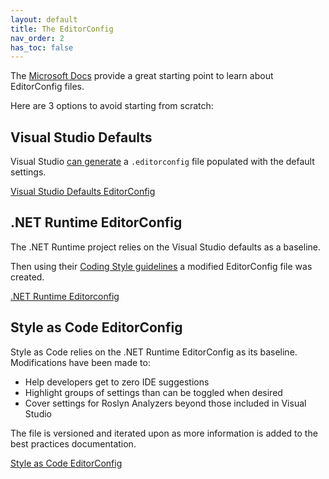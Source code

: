 ```yaml
---
layout: default
title: The EditorConfig
nav_order: 2
has_toc: false
---
```


The [Microsoft Docs](https://docs.microsoft.com/visualstudio/ide/create-portable-custom-editor-options) provide a great starting point to learn about EditorConfig files.

Here are 3 options to avoid starting from scratch:

## Visual Studio Defaults

Visual Studio [can generate](https://docs.microsoft.com/visualstudio/ide/create-portable-custom-editor-options?view=vs-2019#add-and-remove-editorconfig-files) a `.editorconfig` file populated with the default settings.

[Visual Studio Defaults EditorConfig](https://github.com/kmgallahan/Style-as-Code/blob/master/editorconfig/.editorconfig_VisualStudioDefaults)

## .NET Runtime EditorConfig

The .NET Runtime project relies on the Visual Studio defaults as a baseline.

Then using their [Coding Style guidelines](https://github.com/dotnet/runtime/blob/master/docs/coding-guidelines/coding-style.md) a modified EditorConfig file was created.

[.NET Runtime Editorconfig](https://github.com/dotnet/runtime/blob/master/.editorconfig)

## Style as Code EditorConfig

Style as Code relies on the .NET Runtime EditorConfig as its baseline. Modifications have been made to:

* Help developers get to zero IDE suggestions
* Highlight groups of settings than can be toggled when desired
* Cover settings for Roslyn Analyzers beyond those included in Visual Studio

The file is versioned and iterated upon as more information is added to the best practices documentation.

[Style as Code EditorConfig](https://github.com/kmgallahan/Style-as-Code/blob/master/editorconfig/.editorconfig)
